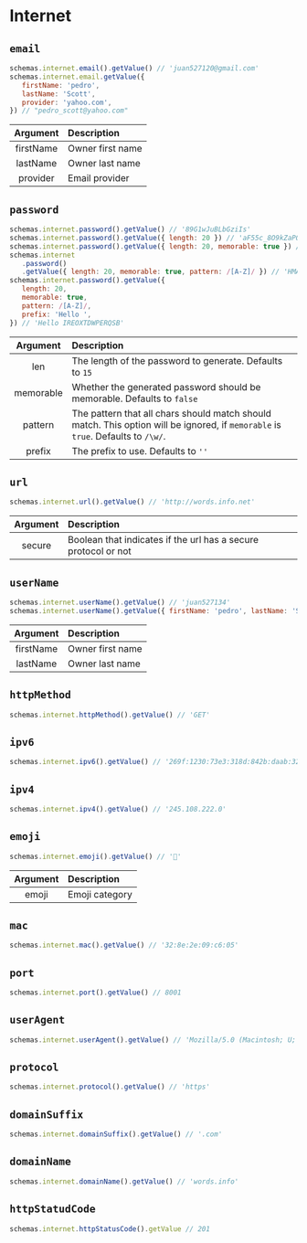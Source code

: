 # Internet

## `email`

```js
schemas.internet.email().getValue() // 'juan527120@gmail.com'
schemas.internet.email.getValue({
   firstName: 'pedro',
   lastName: 'Scott',
   provider: 'yahoo.com',
}) // "pedro_scott@yahoo.com"
```

| Argument  | Description      |
| :-------: | :--------------- |
| firstName | Owner first name |
| lastName  | Owner last name  |
| provider  | Email provider   |

## `password`

```js
schemas.internet.password().getValue() // '89G1wJuBLbGziIs'
schemas.internet.password().getValue({ length: 20 }) // 'aF55c_8O9kZaPOrysFB_'
schemas.internet.password().getValue({ length: 20, memorable: true }) // 'lawetimufozujosodedi'
schemas.internet
   .password()
   .getValue({ length: 20, memorable: true, pattern: /[A-Z]/ }) // 'HMAQDFFYLDDUTBKVNFVS'
schemas.internet.password().getValue({
   length: 20,
   memorable: true,
   pattern: /[A-Z]/,
   prefix: 'Hello ',
}) // 'Hello IREOXTDWPERQSB'
```

| Argument  | Description                                                                                                                      |
| :-------: | :------------------------------------------------------------------------------------------------------------------------------- |
|    len    | The length of the password to generate. Defaults to `15`                                                                         |
| memorable | Whether the generated password should be memorable. Defaults to `false`                                                          |
|  pattern  | The pattern that all chars should match should match. This option will be ignored, if `memorable` is `true`. Defaults to `/\w/`. |
|  prefix   | The prefix to use. Defaults to `''`                                                                                              |

## `url`

```js
schemas.internet.url().getValue() // 'http://words.info.net'
```

| Argument | Description                                                    |
| :------: | :------------------------------------------------------------- |
|  secure  | Boolean that indicates if the url has a secure protocol or not |

## `userName`

```js
schemas.internet.userName().getValue() // 'juan527134'
schemas.internet.userName().getValue({ firstName: 'pedro', lastName: 'Scott' }) // 'pedro_scott'
```

| Argument  | Description      |
| :-------: | :--------------- |
| firstName | Owner first name |
| lastName  | Owner last name  |

## `httpMethod`

```js
schemas.internet.httpMethod().getValue() // 'GET'
```

## `ipv6`

```js
schemas.internet.ipv6().getValue() // '269f:1230:73e3:318d:842b:daab:326d:897b'
```

## `ipv4`

```js
schemas.internet.ipv4().getValue() // '245.108.222.0'
```

## `emoji`

```js
schemas.internet.emoji().getValue() // '🔎'
```

| Argument | Description    |
| :------: | :------------- |
|  emoji   | Emoji category |

## `mac`

```js
schemas.internet.mac().getValue() // '32:8e:2e:09:c6:05'
```

## `port`

```js
schemas.internet.port().getValue() // 8001
```

## `userAgent`

```js
schemas.internet.userAgent().getValue() // 'Mozilla/5.0 (Macintosh; U; Intel Mac OS X 10_8_8)  AppleWebKit/536.0.2 (KHTML, like Gecko) Chrome/27.0.849.0 Safari/536.0.2'
```

## `protocol`

```js
schemas.internet.protocol().getValue() // 'https'
```

## `domainSuffix`

```js
schemas.internet.domainSuffix().getValue() // '.com'
```

## `domainName`

```js
schemas.internet.domainName().getValue() // 'words.info'
```

## `httpStatudCode`

```js
schemas.internet.httpStatusCode().getValue // 201
```
